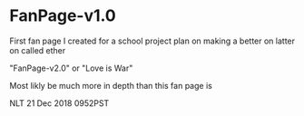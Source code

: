 # FanPage-v1.0

First fan page I created for a school project plan on making a better on latter on called ether

"FanPage-v2.0"
or
"Love is War"

Most likly be much more in depth than this fan page is

NLT 21 Dec 2018 0952PST
